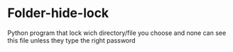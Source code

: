 # Folder-hide-lock
Python program that lock wich directory/file you choose and none can see this file unless they type the right password
